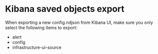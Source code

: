 # Kibana saved objects export

When exporting a new config.ndjson from Kibana UI, make sure you only select the following items to export:

- alert
- config
- infrastructure-ui-source
